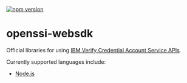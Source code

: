 [![npm version](https://badge.fury.io/js/openssi-websdk.svg)](https://badge.fury.io/js/openssi-websdk)

# openssi-websdk

Official libraries for using [IBM Verify Credential Account Service APIs](https://agency.ibmsecurity.verify-creds.com/api/v1/docs/).

Currently supported languages include:

- [Node.js](nodejs/README.md)
